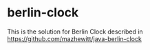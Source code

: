 # berlin-clock

This is the solution for Berlin Clock described in
https://github.com/mazhewitt/java-berlin-clock


